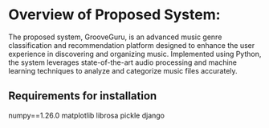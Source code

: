 # Overview of Proposed System:
The proposed system, GrooveGuru, is an advanced music genre classification and recommendation platform designed to enhance the user experience in discovering and organizing music. Implemented using Python, the system leverages state-of-the-art audio processing and machine learning techniques to analyze and categorize music files accurately.

## Requirements for installation 
numpy==1.26.0
matplotlib 
librosa
pickle 
django

